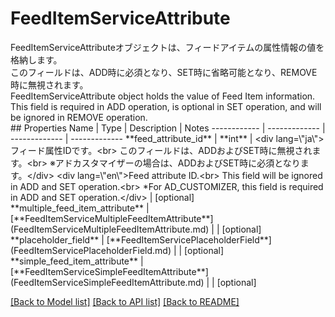 # FeedItemServiceAttribute

<div lang=\"ja\">FeedItemServiceAttributeオブジェクトは、フィードアイテムの属性情報の値を格納します。<br> このフィールドは、ADD時に必須となり、SET時に省略可能となり、REMOVE時に無視されます。</div> <div lang=\"en\">FeedItemServiceAttribute object holds the value of Feed Item information.<br> This field is required in ADD operation, is optional in SET operation, and will be ignored in REMOVE operation.</div> 
## Properties
Name | Type | Description | Notes
------------ | ------------- | ------------- | -------------
**feed_attribute_id** | **int** | &lt;div lang&#x3D;\&quot;ja\&quot;&gt;フィード属性IDです。&lt;br&gt; このフィールドは、ADDおよびSET時に無視されます。&lt;br&gt; ※アドカスタマイザーの場合は、ADDおよびSET時に必須となります。&lt;/div&gt; &lt;div lang&#x3D;\&quot;en\&quot;&gt;Feed attribute ID.&lt;br&gt; This field will be ignored in ADD and SET operation.&lt;br&gt; *For AD_CUSTOMIZER, this field is required in ADD and SET operation.&lt;/div&gt;  | [optional] 
**multiple_feed_item_attribute** | [**FeedItemServiceMultipleFeedItemAttribute**](FeedItemServiceMultipleFeedItemAttribute.md) |  | [optional] 
**placeholder_field** | [**FeedItemServicePlaceholderField**](FeedItemServicePlaceholderField.md) |  | [optional] 
**simple_feed_item_attribute** | [**FeedItemServiceSimpleFeedItemAttribute**](FeedItemServiceSimpleFeedItemAttribute.md) |  | [optional] 

[[Back to Model list]](../README.md#documentation-for-models) [[Back to API list]](../README.md#documentation-for-api-endpoints) [[Back to README]](../README.md)


